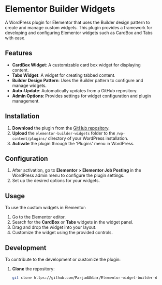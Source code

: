 # Elementor Builder Widgets

A WordPress plugin for Elementor that uses the Builder design pattern to create and manage custom widgets. This plugin provides a framework for developing and configuring Elementor widgets such as CardBox and Tabs with ease.

## Features

- **CardBox Widget**: A customizable card box widget for displaying content.
- **Tabs Widget**: A widget for creating tabbed content.
- **Builder Design Pattern**: Uses the Builder pattern to configure and manage widgets.
- **Auto-Update**: Automatically updates from a GitHub repository.
- **Admin Options**: Provides settings for widget configuration and plugin management.

## Installation

1. **Download** the plugin from the [GitHub repository](https://github.com/FarjadAkbar/Elementor-widget-builder-design-pattren.git).
2. **Upload** the `elementor-builder-widgets` folder to the `/wp-content/plugins/` directory of your WordPress installation.
3. **Activate** the plugin through the 'Plugins' menu in WordPress.

## Configuration

1. After activation, go to **Elementor > Elementor Job Posting** in the WordPress admin menu to configure the plugin settings.
2. Set up the desired options for your widgets.

## Usage

To use the custom widgets in Elementor:

1. Go to the Elementor editor.
2. Search for the **CardBox** or **Tabs** widgets in the widget panel.
3. Drag and drop the widget into your layout.
4. Customize the widget using the provided controls.

## Development

To contribute to the development or customize the plugin:

1. **Clone** the repository:
   ```bash
   git clone https://github.com/FarjadAkbar/Elementor-widget-builder-design-pattren.git
